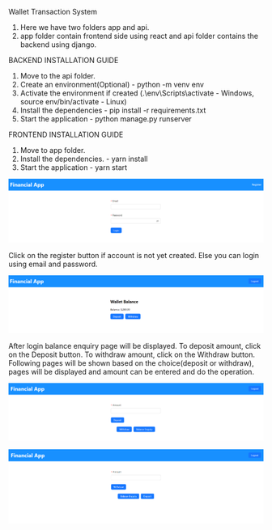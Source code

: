 Wallet Transaction System

1. Here we have two folders app and api.
2. app folder contain frontend side using react and api folder contains the backend using django.


BACKEND INSTALLATION GUIDE
1. Move to the api folder. 
2. Create an environment(Optional) - python -m venv env
3. Activate the environment if created (.\env\Scripts\activate - Windows, source env/bin/activate - Linux)
4. Install the dependencies - pip install -r requirements.txt
5. Start the application - python manage.py runserver


FRONTEND INSTALLATION GUIDE
1. Move to app folder.
2. Install the dependencies. - yarn install
3. Start the application - yarn start

![alt text](image.png)

Click on the register button if account is not yet created. Else you can login using email and password.

![alt text](image-1.png)

After login balance enquiry page will be displayed. To deposit amount, click on the Deposit button. To withdraw amount, click on the Withdraw button. Following pages will be shown based on the choice(deposit or withdraw), pages will be displayed and amount can be entered and do the operation.

![alt text](image-2.png)

![alt text](image-3.png)